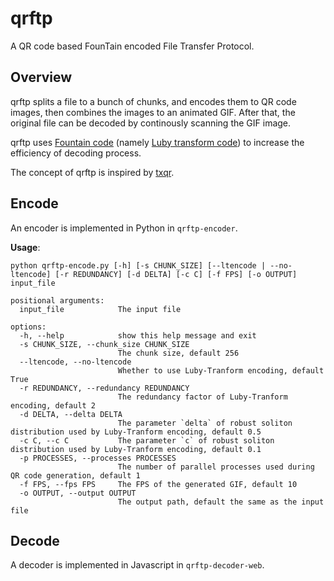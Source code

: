 # qrftp

A QR code based FounTain encoded File Transfer Protocol.

## Overview

qrftp splits a file to a bunch of chunks, and encodes them to QR code images, then combines the images to an animated GIF. After that, the original file can be decoded by continously scanning the GIF image.

qrftp uses [Fountain code](https://en.wikipedia.org/wiki/Fountain_code) (namely [Luby transform code](https://en.wikipedia.org/wiki/Luby_transform_code)) to increase the efficiency of decoding process.

The concept of qrftp is inspired by [txqr](https://github.com/divan/txqr).

## Encode

An encoder is implemented in Python in `qrftp-encoder`.

**Usage**:

```
python qrftp-encode.py [-h] [-s CHUNK_SIZE] [--ltencode | --no-ltencode] [-r REDUNDANCY] [-d DELTA] [-c C] [-f FPS] [-o OUTPUT] input_file

positional arguments:
  input_file            The input file

options:
  -h, --help            show this help message and exit
  -s CHUNK_SIZE, --chunk_size CHUNK_SIZE
                        The chunk size, default 256
  --ltencode, --no-ltencode
                        Whether to use Luby-Tranform encoding, default True
  -r REDUNDANCY, --redundancy REDUNDANCY
                        The redundancy factor of Luby-Tranform encoding, default 2
  -d DELTA, --delta DELTA
                        The parameter `delta` of robust soliton distribution used by Luby-Tranform encoding, default 0.5
  -c C, --c C           The parameter `c` of robust soliton distribution used by Luby-Tranform encoding, default 0.1
  -p PROCESSES, --processes PROCESSES
                        The number of parallel processes used during QR code generation, default 1
  -f FPS, --fps FPS     The FPS of the generated GIF, default 10
  -o OUTPUT, --output OUTPUT
                        The output path, default the same as the input file
```

## Decode

A decoder is implemented in Javascript in `qrftp-decoder-web`.
